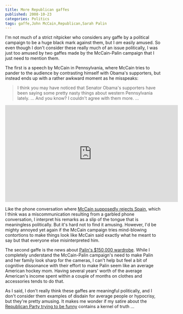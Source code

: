 ```yaml
---
title: More Republican gaffes
published: 2008-10-23
categories: Politics
tags: gaffe,John McCain,Republican,Sarah Palin
---
```


I'm not much of a strict nitpicker who considers any gaffe by a political campaign to be a
huge black mark against them, but I <em>am</em> easily amused.  So even though I don't
consider these really much of an issue politically, I was just too amused by two gaffes
made by the McCain-Palin campaign that I just need to mention them.

<!--more-->

The first is a speech by McCain in Pennsylvania, where McCain tries to pander to the
audience by contrasting himself with Obama's supporters, but instead ends up with a rather
awkward moment as he misspeaks:

> I think you may have noticed that Senator Obama's supporters have been saying some
> pretty nasty things about western Pennsylvania lately.  ...  And you know?  I couldn't
> agree with them more. ...

<div class="embedded-video">
<iframe width="560" height="315" src="https://www.youtube.com/embed/gLQGJ_T4UHA" title="YouTube video player" frameborder="0" allow="accelerometer; autoplay; clipboard-write; encrypted-media; gyroscope; picture-in-picture; web-share" allowfullscreen></iframe>
</div>

Like the phone conversation where <a
href="https://content.time.com/time/specials/2007/article/0,28804,1643290_1643292_1847933,00.html">McCain
supposedly rejects Spain</a>, which I think was a miscommunication resulting from a
garbled phone conversation, I interpret his remarks as a slip of the tongue that is
meaningless politically.  But it's hard not to find it amusing.  However, I'd be mighty
annoyed yet again if the McCain campaign tries mind-blowing contortions to make things
look like McCain said exactly what he meant to say but that everyone else misinterpreted
him.

The second gaffe is the news about <a
href="https://www.nytimes.com/2008/10/23/us/politics/23palin.html">Palin's $150,000
wardrobe</a>.  While I completely understand the McCain-Palin campaign's need to make
Palin and her family look sharp for the cameras, I can't help but feel a bit of cognitive
dissonance with their effort to make Palin seem like an average American hockey mom.
Having several years' worth of the average American's income spent within a couple of
months on clothes and accessories tends to do that.

As I said, I don't really think these gaffes are meaningful politically, and I don't
consider them examples of disdain for average people or hypocrisy, but they're pretty
amusing.  It makes me wonder if my satire about the <a
href="/2008/10/vote-mccain-for-president/">Republican Party trying to be funny</a>
contains a kernel of truth ...
